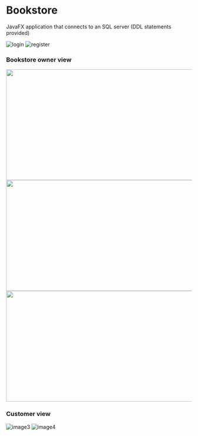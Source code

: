 # Bookstore

JavaFX application that connects to an SQL server (DDL statements provided)

![login](https://user-images.githubusercontent.com/45674759/148337787-27d394be-12c4-4a1b-84bf-c78f4dfd3b61.png)
![register](https://user-images.githubusercontent.com/45674759/148337872-9763d93d-423c-4a70-a02d-e5997ba120a7.png)

### Bookstore owner view
<img src="https://user-images.githubusercontent.com/45674759/148338302-852bf270-2538-4ba7-8c9a-9c3dde37e5b1.png" width="600" height="300"/> 
<img src="https://user-images.githubusercontent.com/45674759/148338147-286c1890-a2cb-406e-b799-d189d5363141.png" width="600" height="300"/>
<img src="https://user-images.githubusercontent.com/45674759/148338175-d614eb40-2e87-4d5b-ba21-02bf34555b1d.png" width="600" height="300"/>

### Customer view
![image3](https://user-images.githubusercontent.com/45674759/148339906-7ca55106-7fd5-452a-9fe0-4c097cd78e21.png)
![image4](https://user-images.githubusercontent.com/45674759/148339934-aab7cb3c-9e6f-4775-80e0-19bb85667bda.png)
